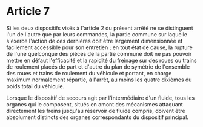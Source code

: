 # Article 7

Si les deux dispositifs visés à l'article 2 du présent arrêté ne se distinguent l'un de l'autre que par leurs commandes, la partie commune sur laquelle s'exerce l'action de ces dernières doit être largement dimensionnée et facilement accessible pour son entretien ; en tout état de cause, la rupture de l'une quelconque des pièces de la partie commune doit ne pas pouvoir mettre en défaut l'efficacité et la rapidité du freinage sur des roues ou trains de roulement placés de part et d'autre du plan de symétrie de l'ensemble des roues et trains de roulement du véhicule et portant, en charge maximum normalement répartie, à l'arrêt, au moins les quatre dixièmes du poids total du véhicule.

Lorsque le dispositif de secours agit par l'intermédiaire d'un fluide, tous les organes qui le composent, situés en amont des mécanismes attaquant directement les freins jusqu'au réservoir de fluide compris, doivent être absolument distincts des organes correspondants du dispositif principal.
